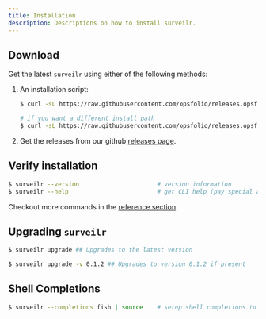 ```yaml
---
title: Installation
description: Descriptions on how to install surveilr.
---
```


## Download
Get the latest `surveilr` using either of the following methods:
1. An installation script: 
    ```bash
    $ curl -sL https://raw.githubusercontent.com/opsfolio/releases.opsfolio.com/main/surveilr/install.sh | sh

    # if you want a different install path
    $ curl -sL https://raw.githubusercontent.com/opsfolio/releases.opsfolio.com/main/surveilr/install.sh | SURVEILR_HOME="$HOME/bin" sh
    ```

2. Get the releases from our github [releases page](https://github.com/opsfolio/releases.opsfolio.com/releases).

## Verify installation
```bash
$ surveilr --version                      # version information
$ surveilr --help                         # get CLI help (pay special attention to ENV var names)
```

Checkout more commands in the [reference section](/surveilr/reference/cli/commands)

## Upgrading `surveilr`
```bash
$ surveilr upgrade ## Upgrades to the latest version

$ surveilr upgrade -v 0.1.2 ## Upgrades to version 0.1.2 if present
```

## Shell Completions
```bash
$ surveilr --completions fish | source    # setup shell completions to reduce typing
```